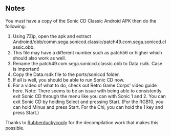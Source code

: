 ## Notes

 You must have a copy of the Sonic CD Classic Android APK then do the following:

1. Using 7Zip, open the apk and extract Androind/obb/comm.sega.soniccd.classic/patch49.com.sega.soniccd.classic.obb.
2. This file may have a different number such as patch56 or higher which should also work as well.
3. Rename the patch49.com.sega.soniccd.classic.obb to Data.rsdk. Case is important!
4. Copy the Data.rsdk file to the ports/soniccd folder.
5. If all is well, you should be able to run Sonic CD now.
6. For a video of what to do, check out Retro Game Corps' video guide here.
Note: There seems to be an issue with being able to consistently exit Sonic CD through the menu like you can with Sonic 1 and 2. You can exit Sonic CD by holding Select and pressing Start. (For the RGB10, you can hold Minus and press Start. For the Chi, you can hold the 1 key and press Start.)


Thanks to [Rubberduckycooly](https://github.com/Rubberduckycooly/Sonic-CD-11-Decompilation) for the decompilation work that makes this possible.



